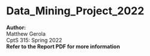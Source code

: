 # Data_Mining_Project_2022

**Author:**<br>
Matthew Gerola<br>
CptS 315: Spring 2022<br>
**Refer to the Report PDF for more information**<br>
